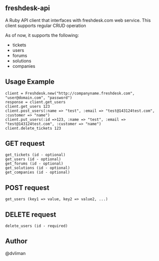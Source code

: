 ## freshdesk-api ##
A Ruby API client that interfaces with freshdesk.com web service. This client supports regular CRUD operation 

As of now, it supports the following: 

  - tickets
  - users
  - forums
  - solutions
  - companies

## Usage Example ##

```
client = Freshdesk.new("http://companyname.freshdesk.com", "user@domain.com", "password")  
response = client.get_users  
client.get_users 123  
client.post_users(:name => "test", :email => "test@143124test.com", :customer => "name")  
client.put_users(:id =>123, :name => "test", :email => "test@143124test.com", :customer => "name")  
client.delete_tickets 123  
```

## GET request ##

```
get_tickets (id - optional)
get_users (id - optional)
get_forums (id - optional)
get_solutions (id - optional)
get_companies (id - optional)
```

## POST request ##

```
get_users (key1 => value, key2 => value2, ...)
```

## DELETE request ##

```
delete_users (id - required)
```

## Author ##
@dvliman




